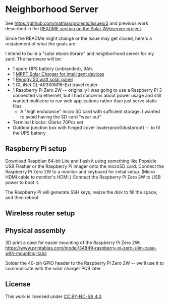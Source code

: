 # Neighborhood Server

See https://github.com/mathias/projects/issues/3 and previous work described in the [README section on the Solar Webserver project](https://github.com/mathias/projects#solar-webserver-project).

Since the READMe might change or the Issue may get closed, here's a restatement of what the goals are:

I intend to build a "solar ebook library" and neighborhood server for my yard. The hardware will be:

* 1 spare UPS battery (unbranded), 9Ah.
* 1 [MPPT Solar Charger for intelligent devices](https://www.tindie.com/products/globoy/mppt-solar-charger-for-intelligent-devices/) 
* 1 [Renogy 50 watt solar panel](https://www.renogy.com/50-watt-12-volt-monocrystalline-solar-panel/)
* 1 GL.iNet GL-AR300M16-Ext travel router
* 1 Raspberry Pi Zero 2W -- originally I was going to use a Raspberry Pi 3 connected via ethernet, but I had concerns about power usage and still wanted multicore to run web applications rather than just serve static files
  * A "high endurance" micro SD card with sufficient storage. I wanted to avoid having the SD card "wear out"
* Terminal blocks: Glarks 70Pcs set
* Outdoor junction box with hinged cover (waterproof/dustproof) -- to fit the UPS battery

## Raspberry Pi setup

Download Raspbian 64-bit Lite and flash it using something like Popsicle USB Flasher or the Raspberry Pi Imager onto the microSD card. Connect the Raspberry Pi Zero 2W to a monitor and keyboard for initial setup. (Micro HDMI cable to monitor's HDMI.) Connect the Raspberry Pi Zero 2W to USB power to boot it.

The Raspberry Pi will generate SSH keys, resize the disk to fill the space, and then reboot.





## Wireless router setup

## Physical assembly

3D print a case for easier mounting of the Raspberry Pi Zero 2W: https://www.printables.com/model/34849-raspberry-pi-zero-slim-case-with-mounting-tabs

Solder the 40-pin GPIO header to the Raspberry Pi Zero 2W -- we'll use it to communicate with the solar charger PCB later.



## License

This work is licensed under [CC BY-NC-SA 4.0](http://creativecommons.org/licenses/by-nc-sa/4.0/).
